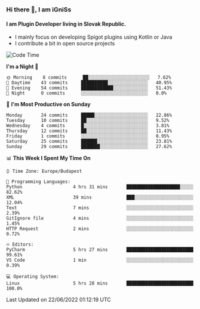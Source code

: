 ### Hi there 👋, I am iGniSs

#### I am Plugin Developer living in Slovak Republic.
- I mainly focus on developing Spigot plugins using Kotlin or Java
- I contribute a bit in open source projects

<!--START_SECTION:waka-->
![Code Time](http://img.shields.io/badge/Code%20Time-788%20hrs%2022%20mins-blue)

**I'm a Night 🦉** 

```text
🌞 Morning    8 commits      ██░░░░░░░░░░░░░░░░░░░░░░░   7.62% 
🌆 Daytime    43 commits     ██████████░░░░░░░░░░░░░░░   40.95% 
🌃 Evening    54 commits     ████████████░░░░░░░░░░░░░   51.43% 
🌙 Night      0 commits      ░░░░░░░░░░░░░░░░░░░░░░░░░   0.0%

```
📅 **I'm Most Productive on Sunday** 

```text
Monday       24 commits     █████░░░░░░░░░░░░░░░░░░░░   22.86% 
Tuesday      10 commits     ██░░░░░░░░░░░░░░░░░░░░░░░   9.52% 
Wednesday    4 commits      █░░░░░░░░░░░░░░░░░░░░░░░░   3.81% 
Thursday     12 commits     ██░░░░░░░░░░░░░░░░░░░░░░░   11.43% 
Friday       1 commits      ░░░░░░░░░░░░░░░░░░░░░░░░░   0.95% 
Saturday     25 commits     ██████░░░░░░░░░░░░░░░░░░░   23.81% 
Sunday       29 commits     ███████░░░░░░░░░░░░░░░░░░   27.62%

```


📊 **This Week I Spent My Time On** 

```text
⌚︎ Time Zone: Europe/Budapest

💬 Programming Languages: 
Python                   4 hrs 31 mins       ████████████████████░░░░░   82.62% 
XML                      39 mins             ███░░░░░░░░░░░░░░░░░░░░░░   12.04% 
Text                     7 mins              ░░░░░░░░░░░░░░░░░░░░░░░░░   2.39% 
GitIgnore file           4 mins              ░░░░░░░░░░░░░░░░░░░░░░░░░   1.45% 
HTTP Request             2 mins              ░░░░░░░░░░░░░░░░░░░░░░░░░   0.72%

🔥 Editors: 
PyCharm                  5 hrs 27 mins       █████████████████████████   99.61% 
VS Code                  1 min               ░░░░░░░░░░░░░░░░░░░░░░░░░   0.39%

💻 Operating System: 
Linux                    5 hrs 28 mins       █████████████████████████   100.0%

```


 Last Updated on 22/06/2022 01:12:19 UTC
<!--END_SECTION:waka-->